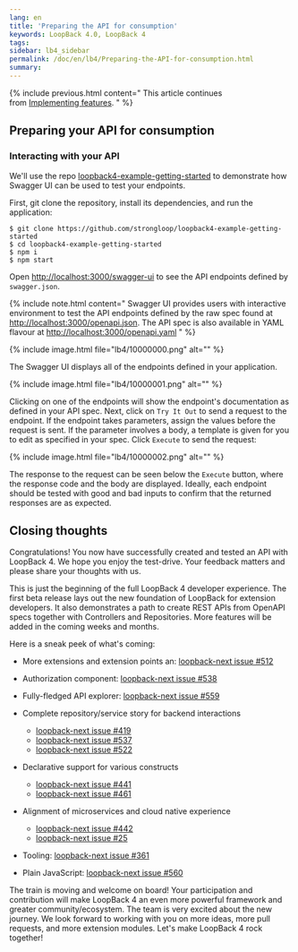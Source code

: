 ```yaml
---
lang: en
title: 'Preparing the API for consumption'
keywords: LoopBack 4.0, LoopBack 4
tags:
sidebar: lb4_sidebar
permalink: /doc/en/lb4/Preparing-the-API-for-consumption.html
summary:
---
```


{% include previous.html content="
This article continues from [Implementing features](./Implementing-features.html).
" %}

## Preparing your API for consumption

### Interacting with your API

We'll use the repo [loopback4-example-getting-started](https://github.com/strongloop/loopback4-example-getting-started) to demonstrate how Swagger UI can be used to test your endpoints.

First, git clone the repository, install its dependencies, and run the application:

```
$ git clone https://github.com/strongloop/loopback4-example-getting-started
$ cd loopback4-example-getting-started
$ npm i
$ npm start
```

Open [http://localhost:3000/swagger-ui](http://localhost:3000/swagger-ui) to see the API endpoints defined by `swagger.json`. 

{% include note.html content="
  Swagger UI provides users with interactive environment to test the API endpoints defined by the raw spec found at [http://localhost:3000/openapi.json](http://localhost:3000/openapi.json).
  The API spec is also available in YAML flavour at [http://localhost:3000/openapi.yaml](http://localhost:3000/openapi.yaml)
" %}

{% include image.html file="lb4/10000000.png" alt="" %}

The Swagger UI displays all of the endpoints defined in your application.

{% include image.html file="lb4/10000001.png" alt="" %}

Clicking on one of the endpoints will show the endpoint's documentation as defined in your API spec. Next, click on `Try It Out` to send a request to the endpoint. If the endpoint takes parameters, assign the values before the request is sent. If the parameter involves a body, a template is given for you to edit as specified in your spec. Click `Execute` to send the request:

{% include image.html file="lb4/10000002.png" alt="" %}

The response to the request can be seen below the `Execute` button, where the response code and the body are displayed. Ideally, each endpoint should be tested with good and bad inputs to confirm that the returned responses are as expected.

## Closing thoughts

Congratulations! You now have successfully created and tested an API with LoopBack 4. We hope you enjoy the test-drive. Your feedback matters and please share your thoughts with us.

This is just the beginning of the full LoopBack 4 developer experience. The first beta release lays out the new foundation of LoopBack for extension developers. It also demonstrates a path to create REST APIs from OpenAPI specs together with Controllers and Repositories. More features will be added in the coming weeks and months.

Here is a sneak peek of what's coming:

- More extensions and extension points an: [loopback-next issue #512](https://github.com/strongloop/loopback-next/issues/512)

- Authorization component: [loopback-next issue #538](https://github.com/strongloop/loopback-next/issues/538)

- Fully-fledged API explorer: [loopback-next issue #559](https://github.com/strongloop/loopback-next/issues/559)

- Complete repository/service story for backend interactions
  - [loopback-next issue #419](https://github.com/strongloop/loopback-next/issues/419)
  - [loopback-next issue #537](https://github.com/strongloop/loopback-next/issues/537)
  - [loopback-next issue #522](https://github.com/strongloop/loopback-next/issues/522)

- Declarative support for various constructs
  - [loopback-next issue #441](https://github.com/strongloop/loopback-next/issues/441)
  - [loopback-next issue #461](https://github.com/strongloop/loopback-next/issues/461)

- Alignment of microservices and cloud native experience
  - [loopback-next issue #442](https://github.com/strongloop/loopback-next/issues/442)
  - [loopback-next issue #25](https://github.com/strongloop/loopback-next/issues/25)

- Tooling: [loopback-next issue #361](https://github.com/strongloop/loopback-next/issues/361)

- Plain JavaScript: [loopback-next issue #560](https://github.com/strongloop/loopback-next/issues/560)

The train is moving and welcome on board! Your participation and contribution will make LoopBack 4 an even more powerful framework and greater community/ecosystem. The team is very excited about the new journey. We look forward to working with you on more ideas, more pull requests, and more extension modules. Let's make LoopBack 4 rock together!
